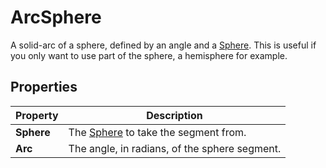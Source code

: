 # ArcSphere

A solid-arc of a sphere, defined by an angle and a [Sphere](Type-Sphere.md). This is useful if you only want to use part of the sphere, a hemisphere for example.

## Properties

| **Property** | **Description**                                        |
| ------------ | ------------------------------------------------------ |
| **Sphere**   | The [Sphere](Type-Sphere.md) to take the segment from. |
| **Arc**      | The angle, in radians, of the sphere segment.          |